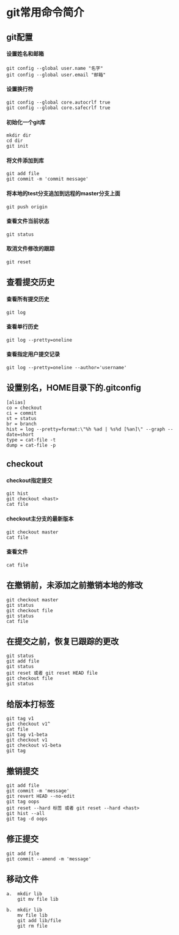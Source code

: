 git常用命令简介
==============

git配置
-------

#### 设置姓名和邮箱

	git config --global user.name "名字"
	git config --global user.email "邮箱"

#### 设置换行符
	git config --global core.autocrlf true
	git config --global core.safecrlf true

#### 初始化一个git库
	mkdir dir
	cd dir
	git init

#### 将文件添加到库
	git add file
	git commit -m 'commit message'

#### 将本地的test分支追加到远程的master分支上面
	git push origin

#### 查看文件当前状态
	git status

#### 取消文件修改的跟踪
	git reset

查看提交历史
------------

#### 查看所有提交历史
	git log

#### 查看单行历史
	git log --pretty=oneline

#### 查看指定用户提交记录
	git log --pretty=oneline --author='username'

设置别名，HOME目录下的.gitconfig
--------
	[alias]
  	co = checkout
  	ci = commit
  	st = status
  	br = branch
  	hist = log --pretty=format:\"%h %ad | %s%d [%an]\" --graph --date=short
  	type = cat-file -t
  	dump = cat-file -p

checkout
--------

#### checkout指定提交
	git hist
	git checkout <hast>
	cat file

#### checkout主分支的最新版本
	git checkout master
	cat file

#### 查看文件
	cat file

在撤销前，未添加之前撤销本地的修改
---------------------------------
	git checkout master
	git status
	git checkout file
	git status
	cat file

在提交之前，恢复已跟踪的更改
----------------------------
	git status
	git add file
	git status
	git reset 或者 git reset HEAD file
	git checkout file
	git status

给版本打标签
-------
	git tag v1
	git checkout v1^
	cat file
	git tag v1-beta
	git checkout v1
	git checkout v1-beta
	git tag

撤销提交
-------
	git add file
	git commit -m 'message'
	git revert HEAD --no-edit
	git tag oops
	git reset --hard 标签 或者 git reset --hard <hast>
	git hist --all
	git tag -d oops

修正提交
--------
	git add file
	git commit --amend -m 'message'

移动文件
------
	a. 	mkdir lib
		git mv file lib
		
	b. 	mkdir lib 
		mv file lib
		git add lib/file
		git rm file